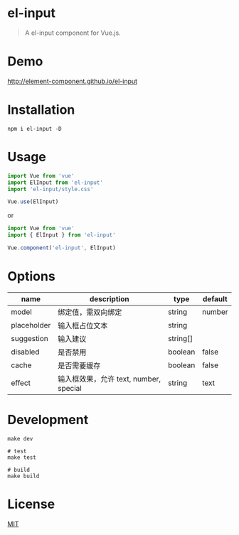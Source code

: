 # el-input
> A el-input component for Vue.js.

# Demo
http://element-component.github.io/el-input

# Installation
```shell
npm i el-input -D
```

# Usage
```javascript
import Vue from 'vue'
import ElInput from 'el-input'
import 'el-input/style.css'

Vue.use(ElInput)
```

or

```javascript
import Vue from 'vue'
import { ElInput } from 'el-input'

Vue.component('el-input', ElInput)
```

# Options

|     name    | description |     type    |   default   |
|-------------|-------------|-------------|-------------|
| model | 绑定值，需双向绑定 | string|number ||
| placeholder | 输入框占位文本 | string ||
| suggestion | 输入建议 | string[] ||
| disabled | 是否禁用 | boolean | false |
| cache | 是否需要缓存 | boolean | false |
| effect | 输入框效果，允许 text, number, special | string | text |

# Development
```shell
make dev

# test
make test

# build
make build
```

# License
[MIT](https://opensource.org/licenses/MIT)
